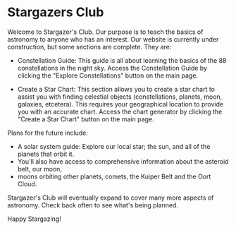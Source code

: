 # Stargazers Club

Welcome to Stargazer's Club. Our purpose is to teach the basics of astronomy to anyone who has
an interest. Our website is currently under construction, but some sections are complete. They are:

 - Constellation Guide: This guide is all about learning the basics of the 88 constellations
   in the night sky. Access the Constellation Guide by clicking the "Explore Constellations"
   button on the main page.

- Create a Star Chart: This section allows you to create a star chart to assist you with finding
  celestial objects (constellations, planets, moon, galaxies, etcetera). This requires your
  geographical location to provide you with an accurate chart. Access the chart generator by
  clicking the "Create a Star Chart" button on the main page.

Plans for the future include:

- A solar system guide: Explore our local star; the sun, and all of the planets that orbit it.
- You'll also have access to comprehensive information about the asteroid belt, our moon,
- moons orbiting other planets, comets, the Kuiper Belt and the Oort Cloud.

Stargazer's Club will eventually expand to cover many more aspects of astronomy. Check back
often to see what's being planned.

Happy Stargazing!
